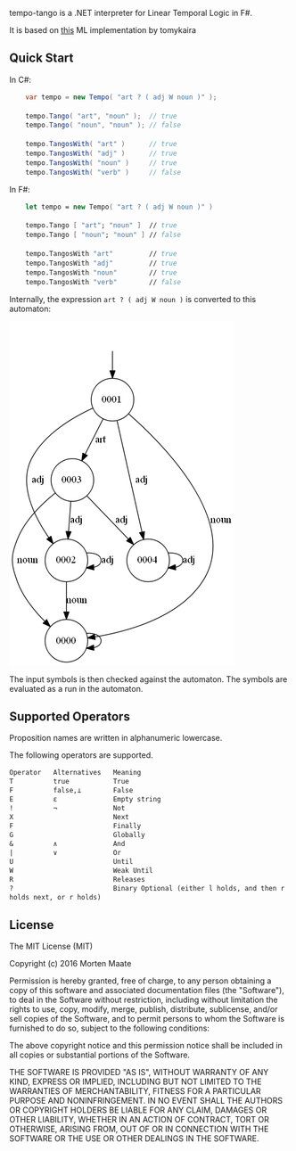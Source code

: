 ﻿
tempo-tango is a .NET interpreter for Linear Temporal Logic in F#.

It is based on [this](https://github.com/tomykaira/ltl2ba) ML implementation by tomykaira

## Quick Start
In C#:

```csharp
    var tempo = new Tempo( "art ? ( adj W noun )" );

    tempo.Tango( "art", "noun" );  // true
    tempo.Tango( "noun", "noun" ); // false

    tempo.TangosWith( "art" )      // true
    tempo.TangosWith( "adj" )      // true
    tempo.TangosWith( "noun" )     // true
    tempo.TangosWith( "verb" )     // false
```

In F#:
```fsharp
    let tempo = new Tempo( "art ? ( adj W noun )" )

    tempo.Tango [ "art"; "noun" ]  // true
    tempo.Tango [ "noun"; "noun" ] // false
    
    tempo.TangosWith "art"         // true
    tempo.TangosWith "adj"         // true
    tempo.TangosWith "noun"        // true
    tempo.TangosWith "verb"        // false
```

Internally, the expression `art ? ( adj W noun )` is converted to this automaton:

![GBA](/docs/np-example.png)

The input symbols is then checked against the automaton. The symbols are evaluated as a run in the automaton.

## Supported Operators

Proposition names are written in alphanumeric lowercase.

The following operators are supported.

```
Operator   Alternatives   Meaning
T          true           True
F          false,⊥        False
E          ε              Empty string
!          ¬              Not
X                         Next
F                         Finally
G                         Globally
&          ∧              And
|          ∨              Or
U                         Until
W                         Weak Until
R                         Releases
?                         Binary Optional (either l holds, and then r holds next, or r holds)
```

## License

The MIT License (MIT)

Copyright (c) 2016 Morten Maate

Permission is hereby granted, free of charge, to any person obtaining a copy of this software and associated documentation files (the "Software"), to deal in the Software without restriction, including without limitation the rights to use, copy, modify, merge, publish, distribute, sublicense, and/or sell copies of the Software, and to permit persons to whom the Software is furnished to do so, subject to the following conditions:

The above copyright notice and this permission notice shall be included in all copies or substantial portions of the Software.

THE SOFTWARE IS PROVIDED "AS IS", WITHOUT WARRANTY OF ANY KIND, EXPRESS OR IMPLIED, INCLUDING BUT NOT LIMITED TO THE WARRANTIES OF MERCHANTABILITY, FITNESS FOR A PARTICULAR PURPOSE AND NONINFRINGEMENT. IN NO EVENT SHALL THE AUTHORS OR COPYRIGHT HOLDERS BE LIABLE FOR ANY CLAIM, DAMAGES OR OTHER LIABILITY, WHETHER IN AN ACTION OF CONTRACT, TORT OR OTHERWISE, ARISING FROM, OUT OF OR IN CONNECTION WITH THE SOFTWARE OR THE USE OR OTHER DEALINGS IN THE SOFTWARE.
